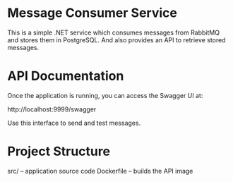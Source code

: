 # Message Consumer Service

This is a simple .NET service which consumes messages from RabbitMQ and stores them in PostgreSQL. And also provides an API to retrieve stored messages.

# API Documentation
Once the application is running, you can access the Swagger UI at:

http://localhost:9999/swagger

Use this interface to send and test messages.

# Project Structure
src/ – application source code
Dockerfile – builds the API image
